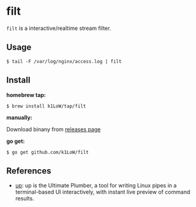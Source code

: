 # filt

`filt` is a interactive/realtime stream filter.

## Usage

``` console
$ tail -F /var/log/nginx/access.log | filt
```

## Install

**homebrew tap:**

```console
$ brew install k1LoW/tap/filt
```

**manually:**

Download binany from [releases page](https://github.com/k1LoW/filt/releases)

**go get:**

```console
$ go get github.com/k1LoW/filt
```

## References

- [up](https://github.com/akavel/up): up is the Ultimate Plumber, a tool for writing Linux pipes in a terminal-based UI interactively, with instant live preview of command results.
